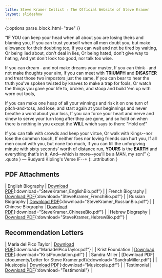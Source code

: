 ```yaml
---
title: Steve Kramer Cellist ‹ The Official Website of Steve Kramer
layout: slideshow
---
```

{::options parse_block_html="true" /}

“IF YOU can keep your head when all about you are losing theirs and blaming you,
If you can trust yourself when all men doubt you, but make allowance for their doubting too,
If you can wait and not be tired by waiting,
Or being lied about, don't deal in lies,
Or being hated, don't give way to hating,
And yet don't look too good, nor talk too wise.

If you can dream--and not make dreams your master,
If you can think--and not make thoughts your aim,
If you can meet with **TRIUMPH** and **DISASTER** and treat those two impostors just the same,
If you can bear to hear the truth you've spoken twisted by knaves to make a trap for fools,
Or watch the things you gave your life to, broken, and stoop and build 'em up with worn out tools,

If you can make one heap of all your winnings and risk it on one turn of pitch-and-toss, and lose, and start again at your beginnings and never breathe a word about your loss,
If you can force your heart and nerve and sinew to serve your turn long after they are gone, and so hold on when there is nothing in you except the **WILL** which says to them: "Hold on!"

If you can talk with crowds and keep your virtue,
Or walk with Kings--nor lose the common touch,
If neither foes nor loving friends can hurt you,
If all men count with you, but none too much,
If you can fill the unforgiving minute with sixty seconds' worth of distance run,
**YOURS** is the **EARTH** and everything that's in it,
And--which is more--you'll be a MAN, my son!”
{: .quote }
— Rudyard Kipling's Verse IF--​+​
{: .attribution }

<div class="pure-g">
<div class="pure-u-1 pure-u-md-1-2">

## PDF Attachments

| English Biography  | [Download PDF](documents/SteveKramer_EnglishBio.pdf){:download="SteveKramer_EnglishBio.pdf"} |
| French Biography   | [Download PDF](documents/SteveKramer_FrenchBio.pdf){:download="SteveKramer_FrenchBio.pdf"}  |
| Russian Biography  | [Download PDF](documents/SteveKramer_RussianBio.pdf){:download="SteveKramer_RussianBio.pdf"}  |
| Chinese Biography  | [Download PDF](documents/SteveKramer_ChineseBio.pdf){:download="SteveKramer_ChineseBio.pdf"}  |
| Hebrew Biography   | [Download PDF](documents/SteveKramer_HebrewBio.pdf){:download="SteveKramer_HebrewBio.pdf"}  |

</div>
<div class="pure-u-1 pure-u-md-1-2">

## Recommendation Letters

| Maria del Pico Taylor  | [Download PDF](documents/Steve_Kramer_Recommendation_Maria.pdf){:download="MariadelPicoTaylor.pdf"} |
| Krist Foundation       | [Download PDF](documents/Foundation_recommendation.pdf){:download="KristFoundation.pdf"} |
| Sandra Miller          | [Download PDF](documents/Letter for Steve Kramer.pdf){:download="SandraMiller.pdf"} |
| Musicopia              | [Download PDF](documents/Steve_Kramer_Musicopia_Recommendation.pdf){:download="Musicopia.pdf"} |
| Testimonial            | [Download PDF](documents/Kramer.pdf){:download="Testimonial"} |

</div>
</div>
